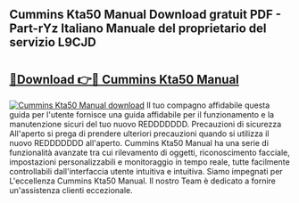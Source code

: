 ## Cummins Kta50 Manual Download gratuit PDF - Part-rYz Italiano Manuale del proprietario del servizio L9CJD

# <h2><a href="http://dfdnwn.blite.top/?on=Cummins+Kta50+Manual">🔗Download 👉🔴 Cummins Kta50 Manual</a></h2>

[![Cummins Kta50 Manual download](https://i.imgur.com/lujVjoI.png)](http://dfdnwn.blite.top/?on=Cummins+Kta50+Manual)
Il tuo compagno affidabile questa guida per l'utente fornisce una guida affidabile per il funzionamento e la manutenzione sicuri del tuo nuovo REDDDDDDD. Precauzioni di sicurezza All'aperto si prega di prendere ulteriori precauzioni quando si utilizza il nuovo REDDDDDDD all'aperto. Cummins Kta50 Manual ha una serie di funzionalità avanzate tra cui rilevamento di oggetti, riconoscimento facciale, impostazioni personalizzabili e monitoraggio in tempo reale, tutte facilmente controllabili dall'interfaccia utente intuitiva e intuitiva. Siamo impegnati per L'eccellenza Cummins Kta50 Manual. Il nostro Team è dedicato a fornire un'assistenza clienti eccezionale.
